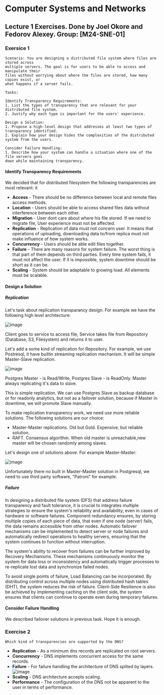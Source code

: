 # Computer Systems and Networks

## Lecture 1 Exercises. Done by Joel Okore and Fedorov Alexey. Group: [M24-SNE-01]

### Exersice 1
```
Scenario: You are designing a distributed file system where files are stored across
multiple servers. The goal is for users to be able to access and manipulate their
files without worrying about where the files are stored, how many copies exist, or
what happens if a server fails.

Tasks:

Identify Transparency Requirements:
1. List the types of transparency that are relevant for your distributed file system.
2. Justify why each type is important for the users' experience.

Design a Solution:
1. Propose a high-level design that addresses at least two types of transparency identified.
2. Explain how your design hides the complexities of the distributed system from the users.

Consider Failure Handling:
1. Describe how your system can handle a situation where one of the file servers goes
down while maintaining transparency.
```

#### Identify Transparency Requirements

We decided that for distributed filesystem the following transparencies are most relevant:
it  
- **Access** - There should be no difference between local and remote files access methods.
- **Location** - Users should be able to access shared files data without interference between each other.
- **Migration** - User dont care about where his file stored. If we need to migrate file, User experience must not be affected.
- **Replication** - Replication of data must not concern user. It means that operations of uploading, downloading data to/from replica must not make influence of how system works.
- **Concurrency** - Users should be able edit files together.
- **Failure** - There are many reasons for system failure. The worst thing is that part of them depends on third parties. Every time system fails, it must not affect the user. If it is impossible, system downtime should be short as it can be.
- **Scaling** - System should be adaptable to growing load. All elements must be scalable.

#### Design a Solution

##### Replication

Let's task about replication transparancy design. For example we have the following high level architecture:

![image](https://github.com/user-attachments/assets/b3695203-ef63-4a1c-8596-7ba6afb60aca)

Client goes to service to access file, Service takes file from Repository (Database, S3, Filesystem) and returns it to user.

Let's add a some kind of replication for Repository. For example, we use Postresql, it have builtin streaming replication mechanism. 
It will be simple Master-Slave replication.

![image](https://github.com/user-attachments/assets/19dfcb34-57c2-4296-8ffb-edec69c11947)

Postgres Master - is Read/Write, Postgres Slave - is ReadOnly. Master always replicating it's data to slave.

This is simple replication. We can use Postgres Slave as backup database or for readonly analytics, but not as a failover solution, because if Master in downtime, we will promote Slave manually.

To make replication transparency work, we need use more reliable solutions. The following solutions are our choice:

- Master-Master replications. Old but Gold. Expensive, but reliable solution.
- RAFT. Consensus algorithm. When old master is unreachable,new master will be chosen randomly among slaves.

Let's design one of solutions above. For example Master-Master:

![image](https://github.com/user-attachments/assets/2bea32fe-db93-4cbe-ad95-1a9d8e25a3d8)


Unfortunately there no built in Master-Master solution in Postgresql, we need to use third party software, "Patroni" for example.

##### Failure

In designing a distributed file system (DFS) that address failure transparency and fault tolerance, it is crucial to integrates multiple strategies to ensure the system's reliability and availability, even in cases of hardware or software failures. Component redundancy ensures, by storing multiple copies of each piece of data, that even if one node (server) fails, the data remains accessible from other nodes. Automatic failover mechanisms can be implemented to detect server or node failures and automatically redirect operations to healthy servers, ensuring that the system continues to function without interruption.   

The system's ability to recover from failures can be further improved by Recovery Mechanisms. These mechanisms continuously monitor the system for data loss or inconsistency and automatically trigger processes to re-replicate lost data and synchronize failed nodes.    

To avoid single points of failure, Load Balancing can be incorporated. By distributing control across multiple nodes using distributed hash tables (DHT), the system reduces the risk of failure. Client-Side Resilience is also be achieved by implementing caching on the client side, the system ensures that clients can continue to operate even during temporary failures.  

#### Consider Failure Handling

We described failover solutions in previous task. Hope it is enough.

### Exercise 2
```
Which kind of transparencies are supported by the DNS?
```
 
- **Replication** - As a minimum dns records are replicated on root servers.
- **Concurrency** - DNS implements concurrent access for the same records.
- **Failure** - For failure handling the  architecture of DNS splited by layers.
![image](https://github.com/user-attachments/assets/e7ae2ef9-d5f2-49b9-aa40-fd6dfc3d72ee)
- **Scaling** - DNS architecture accepts scaling.
- **Performance** - The configuration of the DNS not be apparent to the user in terms of performance. 


